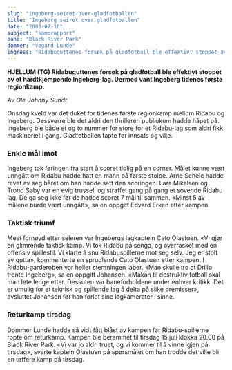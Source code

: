 ```yaml
---
slug: "ingeberg-seiret-over-gladfotballen"
title: "Ingeberg seiret over gladfotballen"
date: "2003-07-10"
subject: "kamprapport"
bane: "Black River Park"
dommer: "Vegard Lunde"
ingress: "Ridabuguttenes forsøk på gladfotball ble effektivt stoppet av et hardtkjempende Ingeberg-lag. Dermed vant Ingeberg tidenes første regionkamp."
---
```


**HJELLUM (TG) Ridabuguttenes forsøk på gladfotball ble effektivt stoppet av et hardtkjempende Ingeberg-lag. Dermed vant Ingeberg tidenes første regionkamp.**

*Av Ole Johnny Sundt*

Onsdag kveld var det duket for tidenes første regionkamp mellom Ridabu og Ingeberg. Dessverre ble det aldri den thrilleren publiukum hadde håpet på. Ingeberg ble både et og to nummer for store for et Ridabu-lag som aldri fikk maskineriet i gang. Gladfotballen tapte for innsats og vilje.

### Enkle mål imot

Ingeberg tok føringen fra start å scoret tidlig på en corner. Målet kunne vært unngått om Ridabu hadde hatt en mann på første stolpe. Arne Scheie hadde revet av seg håret om han hadde sett den scoringen. Lars Mikalsen og Trond Søby var en evig trussel, og straffet gang på gang et sovende Ridabu lag. De ga seg ikke før de hadde scoret 7 mål til sammen. «Minst 5 av målene burde vært unngått», sa en oppgitt Edvard Erken etter kampen.

### Taktisk triumf

Mest fornøyd etter seieren var Ingebergs lagkaptein Cato Olastuen. «Vi gjør en glimrende taktisk kamp. Vi tok Ridabu på senga, og overrasket med en offensiv spillestil. Vi klarte å snu Ridabuspillerne mot seg selv. Jeg er stolt av gutta», kommenterte en sprudlende Cato Olastuen etter kampen. I Ridabu-garderoben var heller stemningen laber. «Man skulle tro at Drillo trente Ingeberg», sa en oppgitt Johansen. «Makan til destruktiv fotball skal man lete lenge etter. Dessuten var baneforholdene under enhver kritikk. Det er umulig for et teknisk og spillende lag å delta på slike premisser», avsluttet Johansen før han forlot sine lagkamerater i sinne.

### Returkamp tirsdag

Dommer Lunde hadde så vidt fått blåst av kampen før Ridabu-spillerne ropte om returkamp. Kampen ble berammet til tirsdag 15.juli klokka 20.00 på Black River Park. «Vi var jo aldri truet, og vi kommer til å vinne igjen på tirsdag», svarte kaptein Olastuen på spørsmålet om han trodde det ville bli en tøffere kamp på tirsdag.